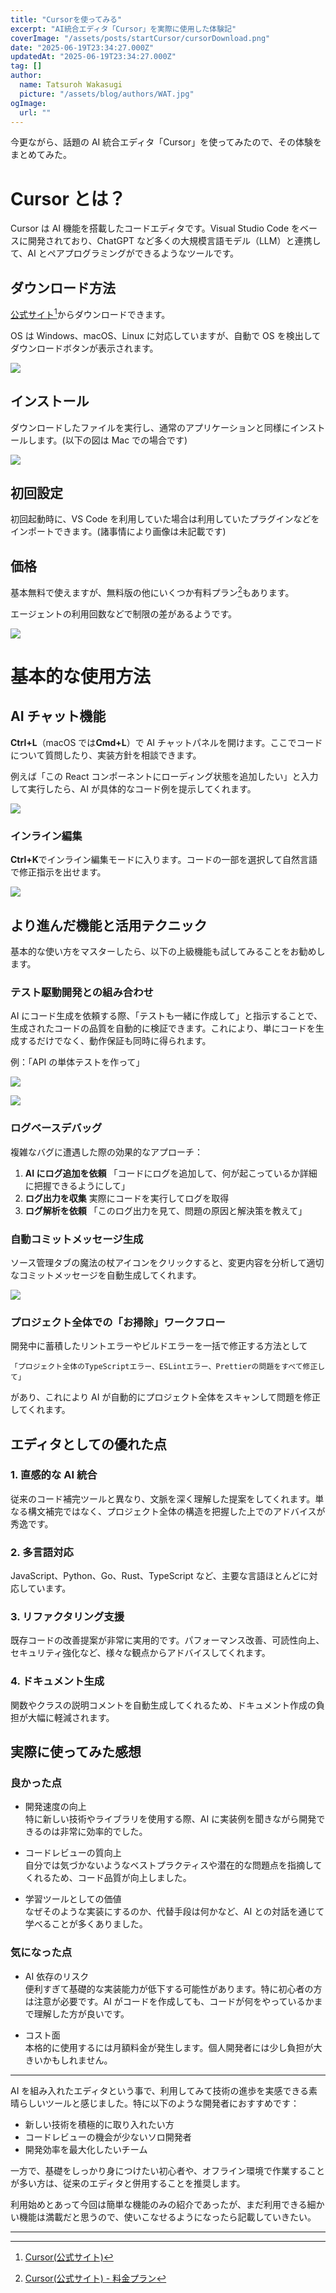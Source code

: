 ```yaml
---
title: "Cursorを使ってみる"
excerpt: "AI統合エディタ「Cursor」を実際に使用した体験記"
coverImage: "/assets/posts/startCursor/cursorDownload.png"
date: "2025-06-19T23:34:27.000Z"
updatedAt: "2025-06-19T23:34:27.000Z"
tag: []
author:
  name: Tatsuroh Wakasugi
  picture: "/assets/blog/authors/WAT.jpg"
ogImage:
  url: ""
---
```


今更ながら、話題の AI 統合エディタ「Cursor」を使ってみたので、その体験をまとめてみた。

# Cursor とは？

Cursor は AI 機能を搭載したコードエディタです。Visual Studio Code をベースに開発されており、ChatGPT など多くの大規模言語モデル（LLM）と連携して、AI とペアプログラミングができるようなツールです。

## ダウンロード方法

[公式サイト](https://cursor.sh/)[^1]からダウンロードできます。

OS は Windows、macOS、Linux に対応していますが、自動で OS を検出してダウンロードボタンが表示されます。

![](/assets/posts/startCursor/download.png)

## インストール

ダウンロードしたファイルを実行し、通常のアプリケーションと同様にインストールします。(以下の図は Mac での場合です)

![](/assets/posts/startCursor/installMac.png)

## 初回設定

初回起動時に、VS Code を利用していた場合は利用していたプラグインなどをインポートできます。(諸事情により画像は未記載です)

## 価格

基本無料で使えますが、無料版の他にいくつか有料プラン[^2]もあります。

エージェントの利用回数などで制限の差があるようです。

![](/assets/posts/startCursor/pricing.png)

# 基本的な使用方法

## AI チャット機能

**Ctrl+L**（macOS では**Cmd+L**）で AI チャットパネルを開けます。ここでコードについて質問したり、実装方針を相談できます。

例えば「この React コンポーネントにローディング状態を追加したい」と入力して実行したら、AI が具体的なコード例を提示してくれます。

![](/assets/posts/startCursor/cursorChat.png)

### インライン編集

**Ctrl+K**でインライン編集モードに入ります。コードの一部を選択して自然言語で修正指示を出せます。

![](/assets/posts/startCursor/inlineEditing.png)

## より進んだ機能と活用テクニック

基本的な使い方をマスターしたら、以下の上級機能も試してみることをお勧めします。

### テスト駆動開発との組み合わせ

AI にコード生成を依頼する際、「テストも一緒に作成して」と指示することで、生成されたコードの品質を自動的に検証できます。これにより、単にコードを生成するだけでなく、動作保証も同時に得られます。

例：「API の単体テストを作って」

![](/assets/posts/startCursor/tdd1.png)

![](/assets/posts/startCursor/tdd2.png)

### ログベースデバッグ

複雑なバグに遭遇した際の効果的なアプローチ：

1. **AI にログ追加を依頼**
   「コードにログを追加して、何が起こっているか詳細に把握できるようにして」
2. **ログ出力を収集**
   実際にコードを実行してログを取得
3. **ログ解析を依頼**
   「このログ出力を見て、問題の原因と解決策を教えて」

### 自動コミットメッセージ生成

ソース管理タブの魔法の杖アイコンをクリックすると、変更内容を分析して適切なコミットメッセージを自動生成してくれます。

![](/assets/posts/startCursor/autoCommitMessage.png)

### プロジェクト全体での「お掃除」ワークフロー

開発中に蓄積したリントエラーやビルドエラーを一括で修正する方法として

```plaintext
「プロジェクト全体のTypeScriptエラー、ESLintエラー、Prettierの問題をすべて修正して」
```

があり、これにより AI が自動的にプロジェクト全体をスキャンして問題を修正してくれます。

## エディタとしての優れた点

### 1. 直感的な AI 統合

従来のコード補完ツールと異なり、文脈を深く理解した提案をしてくれます。単なる構文補完ではなく、プロジェクト全体の構造を把握した上でのアドバイスが秀逸です。

### 2. 多言語対応

JavaScript、Python、Go、Rust、TypeScript など、主要な言語ほとんどに対応しています。

### 3. リファクタリング支援

既存コードの改善提案が非常に実用的です。パフォーマンス改善、可読性向上、セキュリティ強化など、様々な観点からアドバイスしてくれます。

### 4. ドキュメント生成

関数やクラスの説明コメントを自動生成してくれるため、ドキュメント作成の負担が大幅に軽減されます。

## 実際に使ってみた感想

### 良かった点

- 開発速度の向上  
  特に新しい技術やライブラリを使用する際、AI に実装例を聞きながら開発できるのは非常に効率的でした。

- コードレビューの質向上  
  自分では気づかないようなベストプラクティスや潜在的な問題点を指摘してくれるため、コード品質が向上しました。

- 学習ツールとしての価値  
  なぜそのような実装にするのか、代替手段は何かなど、AI との対話を通じて学べることが多くありました。

### 気になった点

- AI 依存のリスク  
  便利すぎて基礎的な実装能力が低下する可能性があります。特に初心者の方は注意が必要です。AI がコードを作成しても、コードが何をやっているかまで理解した方が良いです。

- コスト面  
  本格的に使用するには月額料金が発生します。個人開発者には少し負担が大きいかもしれません。

---

AI を組み入れたエディタという事で、利用してみて技術の進歩を実感できる素晴らしいツールと感じました。特に以下のような開発者におすすめです：

- 新しい技術を積極的に取り入れたい方
- コードレビューの機会が少ないソロ開発者
- 開発効率を最大化したいチーム

一方で、基礎をしっかり身につけたい初心者や、オフライン環境で作業することが多い方は、従来のエディタと併用することを推奨します。

利用始めとあって今回は簡単な機能のみの紹介であったが、まだ利用できる細かい機能は満載だと思うので、使いこなせるようになったら記載していきたい。

---

[^1]: [Cursor(公式サイト)](https://cursor.sh/)
[^2]: [Cursor(公式サイト) - 料金プラン](https://www.cursor.com/ja/pricing)
